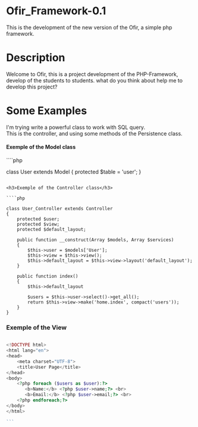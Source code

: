 # Ofir_Framework-0.1
This is the development of the new version of the Ofir, a simple php framework.

# Description
Welcome to Ofir, this is a project development of the PHP-Framework, develop of the students to students. what do you think about help me to develop this project?

# Some Examples


I'm trying write a powerful class to work with SQL query. <br>
This is the controller, and  using some methods of the Persistence class.

<h4>Exemple of the Model class</h4>
````php

class User extends Model
{
    protected $table = 'user';
}

```

<h3>Exemple of the Controller class</h3>

````php

class User_Controller extends Controller 
{
    protected $user;
    protected $view;
    protected $default_layout;

    public function __construct(Array $models, Array $services)
    {
        $this->user = $models['User'];
        $this->view = $this->view();
        $this->default_layout = $this->view->layout('default_layout');
    }

    public function index()
    {
        $this->default_layout

        $users = $this->user->select()->get_all();
        return $this->view->make('home.index', compact('users'));
    }
}

```
<h3>Exemple of the View</h3>

````php

<!DOCTYPE html>
<html lang="en">
<head>
    <meta charset="UTF-8">
    <title>User Page</title>
</head>
<body>
    <?php foreach ($users as $user):?>
       <b>Name:</b> <?php $user->name;?> <br>
       <b>Email:</b> <?php $user->email;?> <br>
    <?php endforeach;?>
</body>
</html>

```
